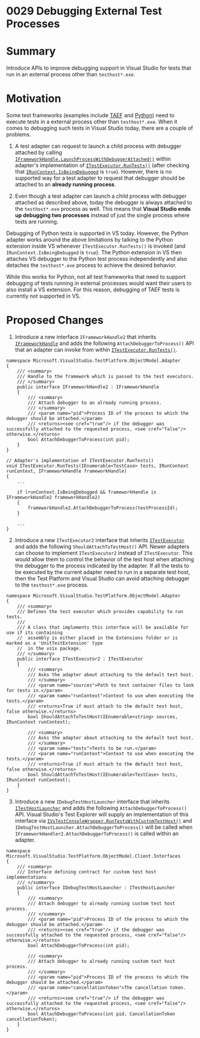 # 0029 Debugging External Test Processes

# Summary
Introduce APIs to improve debugging support in Visual Studio for tests that run in an external process other than `testhost*.exe`.

# Motivation
Some test frameworks (examples include [TAEF](https://docs.microsoft.com/en-us/windows-hardware/drivers/taef/) and [Python](https://docs.microsoft.com/en-us/visualstudio/python/unit-testing-python-in-visual-studio)) need to execute tests in a external process other than `testhost*.exe`. When it comes to debugging such tests in Visual Studio today, there are a couple of problems. 

1. A test adapter can request to launch a child process with debugger attached by calling  [`IFrameworkHandle.LaunchProcessWithDebuggerAttached()`](https://github.com/microsoft/vstest/blob/master/src/Microsoft.TestPlatform.ObjectModel/Adapter/Interfaces/IFrameworkHandle.cs#L29) within adapter's implementation of [`ITestExecutor.RunTests()`](https://github.com/microsoft/vstest/blob/master/src/Microsoft.TestPlatform.ObjectModel/Adapter/Interfaces/ITestExecutor.cs#L23) (after checking that [`IRunContext.IsBeingDebugged`](https://github.com/microsoft/vstest/blob/master/src/Microsoft.TestPlatform.ObjectModel/Adapter/Interfaces/IRunContext.cs#L32) is `true`). However, there is no supported way for a test adapter to request that debugger should be attached to an **already running process**.

2. Even though a test adapter can launch a child process with debugger attached as described above, today the debugger is always attached to the `testhost*.exe` process as well. This means that **Visual Studio ends up debugging two processes** instead of just the single process where tests are running.

Debugging of Python tests is supported in VS today. However, the Python adapter works around the above limitations by talking to the Python extension inside VS whenever `ITestExecutor.RunTests()` is invoked (and `IRunContext.IsBeingDebugged` is `true`). The Python extension in VS then attaches VS debugger to the Python test process independently and also detaches the `testhost*.exe` process to achieve the desired behavior.

While this works for Python, not all test frameworks that need to support debugging of tests running in external processes would want their users to also install a VS extension. For this reason, debugging of TAEF tests is currently not supported in VS.

# Proposed Changes
1. Introduce a new interface `IFrameworkHandle2` that inherits [`IFrameworkHandle`](https://github.com/microsoft/vstest/blob/master/src/Microsoft.TestPlatform.ObjectModel/Adapter/Interfaces/IFrameworkHandle.cs#L12) and adds the following `AttachDebuggerToProcess()` API that an adapter can invoke from within [`ITestExecutor.RunTests()`](https://github.com/microsoft/vstest/blob/master/src/Microsoft.TestPlatform.ObjectModel/Adapter/Interfaces/ITestExecutor.cs#L23). 

```
namespace Microsoft.VisualStudio.TestPlatform.ObjectModel.Adapter
{
    /// <summary>
    /// Handle to the framework which is passed to the test executors.
    /// </summary>
    public interface IFrameworkHandle2 : IFrameworkHandle
    {
        /// <summary>
        /// Attach debugger to an already running process.
        /// </summary>
        /// <param name="pid">Process ID of the process to which the debugger should be attached.</param>
        /// <returns><see cref="true"/> if the debugger was successfully attached to the requested process, <see cref="false"/> otherwise.</returns>
        bool AttachDebuggerToProcess(int pid);
    }
}
```

```
// Adapter's implementation of ITestExecutor.RunTests()
void ITestExecutor.RunTests(IEnumerable<TestCase> tests, IRunContext runContext, IFrameworkHandle frameworkHandle)
{
    ...

    if (runContext.IsBeingDebugged && frameworkHandle is IFrameworkHandle2 frameworkHandle2)
    {
        frameworkHandle2.AttachDebuggerToProcess(testProcessId);
    }

    ...
}
```

2. Introduce a new `ITestExecutor2` interface that inherits [`ITestExecutor`](https://github.com/microsoft/vstest/blob/master/src/Microsoft.TestPlatform.ObjectModel/Adapter/Interfaces/ITestExecutor.cs#L15) and adds the following `ShouldAttachToTestHost()` API. Newer adapters can choose to implement `ITestExecutor2` instead of `ITestExecutor`. This would allow them to control the behavior of the test host when attaching the debugger to the process indicated by the adapter. If all the tests to be executed by the current adapter need to run in a separate test host, then the Test Platform and Visual Studio can avoid attaching debugger to the `testhost*.exe` process.

```
namespace Microsoft.VisualStudio.TestPlatform.ObjectModel.Adapter
{
    /// <summary>
    /// Defines the test executor which provides capability to run tests.  
    /// 
    /// A class that implements this interface will be available for use if its containing 
    //  assembly is either placed in the Extensions folder or is marked as a 'UnitTestExtension' type 
    //  in the vsix package.
    /// </summary>
    public interface ITestExecutor2 : ITestExecutor
    {
        /// <summary>
        /// Asks the adapter about attaching to the default test host.
        /// </summary>
        /// <param name="sources">Path to test container files to look for tests in.</param>
        /// <param name="runContext">Context to use when executing the tests.</param>
        /// <returns>True if must attach to the default test host, false otherwise.</returns>
        bool ShouldAttachToTestHost(IEnumerable<string> sources, IRunContext runContext);

        /// <summary>
        /// Asks the adapter about attaching to the default test host.
        /// </summary>
        /// <param name="tests">Tests to be run.</param>
        /// <param name="runContext">Context to use when executing the tests.</param>
        /// <returns>True if must attach to the default test host, false otherwise.</returns>
        bool ShouldAttachToTestHost(IEnumerable<TestCase> tests, IRunContext runContext);
    }
}
```

3. Introduce a new `IDebugTestHostLauncher` interface that inherits [`ITestHostLauncher`](https://github.com/microsoft/vstest/blob/master/src/Microsoft.TestPlatform.ObjectModel/Client/Interfaces/ITestHostLauncher.cs#L11) and adds the following `AttachDebuggerToProcess()` API. Visual Studio's Test Explorer will supply an implementation of this interface via [`IVsTestConsoleWrapper.RunTestsWithCustomTestHost()`](https://github.com/microsoft/vstest/blob/master/src/Microsoft.TestPlatform.VsTestConsole.TranslationLayer/Interfaces/IVsTestConsoleWrapper.cs#L120) and `IDebugTestHostLauncher.AttachDebuggerToProcess()` will be called when  `IFrameworkHandler2.AttachDebuggerToProcess()` is called within an adapter.

```
namespace Microsoft.VisualStudio.TestPlatform.ObjectModel.Client.Interfaces
{
    /// <summary>
    /// Interface defining contract for custom test host implementations
    /// </summary>
    public interface IDebugTestHostLauncher : ITestHostLauncher
    {
        /// <summary>
        /// Attach debugger to already running custom test host process.
        /// </summary>
        /// <param name="pid">Process ID of the process to which the debugger should be attached.</param>
        /// <returns><see cref="true"/> if the debugger was successfully attached to the requested process, <see cref="false"/> otherwise.</returns>
        bool AttachDebuggerToProcess(int pid);

        /// <summary>
        /// Attach debugger to already running custom test host process.
        /// </summary>
        /// <param name="pid">Process ID of the process to which the debugger should be attached.</param>
        /// <param name="cancellationToken">The cancellation token.</param>
        /// <returns><see cref="true"/> if the debugger was successfully attached to the requested process, <see cref="false"/> otherwise.</returns>
        bool AttachDebuggerToProcess(int pid, CancellationToken cancellationToken);
    }
}

```
